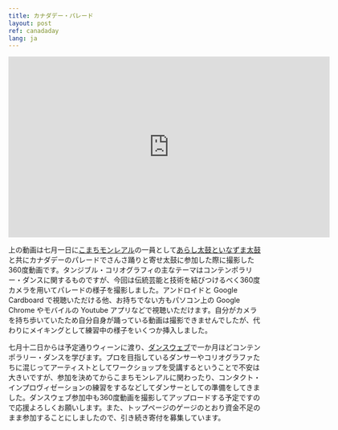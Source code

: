 ```yaml
---
title: カナダデー・パレード
layout: post
ref: canadaday
lang: ja
---
```


<iframe width="640" height="360" src="https://www.youtube.com/embed/O6QyDuLrB_c?rel=0&amp;controls=0&amp;showinfo=0" frameborder="0" allowfullscreen></iframe>

上の動画は七月一日に[こまちモンレアル]( http://www.komachimontreal.com/ )の一員として[あらし太鼓といなずま太鼓]( http://www.arashidaiko.org/ )と共にカナダデーのパレードでさんさ踊りと寄せ太鼓に参加した際に撮影した360度動画です。タンジブル・コリオグラフィの主なテーマはコンテンポラリー・ダンスに関するものですが、今回は伝統芸能と技術を結びつけるべく360度カメラを用いてパレードの様子を撮影しました。アンドロイドと Google Cardboard で視聴いただける他、お持ちでない方もパソコン上の Google Chrome やモバイルの Youtube アプリなどで視聴いただけます。自分がカメラを持ち歩いていたため自分自身が踊っている動画は撮影できませんでしたが、代わりにメイキングとして練習中の様子をいくつか挿入しました。

七月十二日からは予定通りウィーンに渡り、[ダンスウェブ]( http://www.lifelongburning.eu/projects/danceweb_scholarships.html )で一か月ほどコンテンポラリー・ダンスを学びます。プロを目指しているダンサーやコリオグラファたちに混じってアーティストとしてワークショップを受講するということで不安は大きいですが、参加を決めてからこまちモンレアルに関わったり、コンタクト・インプロヴィゼーションの練習をするなどしてダンサーとしての準備をしてきました。ダンスウェブ参加中も360度動画を撮影してアップロードする予定ですので応援よろしくお願いします。また、トップページのゲージのとおり資金不足のまま参加することにしましたので、引き続き寄付を募集しています。
